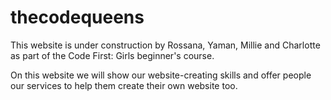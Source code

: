 # thecodequeens

This website is under construction by Rossana, Yaman, Millie and Charlotte as part of the Code First: Girls beginner's course.

On this website we will show our website-creating skills and offer people our services to help them create their own website too.
